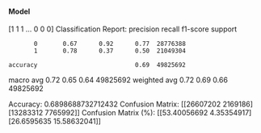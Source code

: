 #### Model
[1 1 1 ... 0 0 0]
Classification Report:
              precision    recall  f1-score   support

           0       0.67      0.92      0.77  28776388
           1       0.78      0.37      0.50  21049304

    accuracy                           0.69  49825692
   macro avg       0.72      0.65      0.64  49825692
weighted avg       0.72      0.69      0.66  49825692

Accuracy: 0.6898688732712432
Confusion Matrix:
[[26607202  2169186]
 [13283312  7765992]]
Confusion Matrix (%):
[[53.40056692  4.35354917]
 [26.6595635  15.58632041]]
